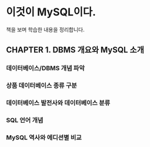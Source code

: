 # 이것이 MySQL이다.

책을 보며 학습한 내용을 정리합니다.

## CHAPTER 1. DBMS 개요와 MySQL 소개

### 데이터베이스/DBMS 개념 파악

### 상품 데이터베이스 종류 구분

### 데이터베이스 발전사와 데이터베이스 분류

### SQL 언어 개념

### MySQL 역사와 에디션별 비교
